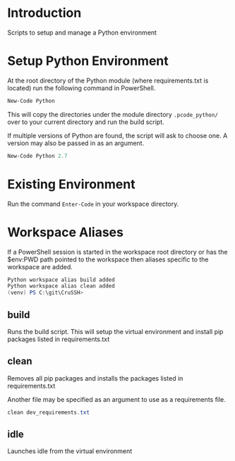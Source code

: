 # Introduction

Scripts to setup and manage a Python environment

# Setup Python Environment

At the root directory of the Python module (where requirements.txt is located) run the following command in PowerShell.

```powershell
New-Code Python
``` 

This will copy the directories under the module directory `.pcode_python/`
over to your current directory and run the build script.

If multiple versions of Python are found, the script will ask to choose
one. A version may also be passed in as an argument.

```powershell
New-Code Python 2.7
```

# Existing Environment

Run the command `Enter-Code` in your workspace directory.

# Workspace Aliases

If a PowerShell session is started in the workspace root directory or has the $env:PWD path pointed to the workspace then aliases specific to the workspace are added.

```powershell
Python workspace alias build added
Python workspace alias clean added
(venv) PS C:\git\CruSSH>
```

## build

Runs the build script. This will setup the virtual environment and install
pip packages listed in requirements.txt

## clean

Removes all pip packages and installs the packages listed in requirements.txt

Another file may be specified as an argument to use as a requirements file.

```powershell
clean dev_requirements.txt
```

## idle

Launches idle from the virtual environment
